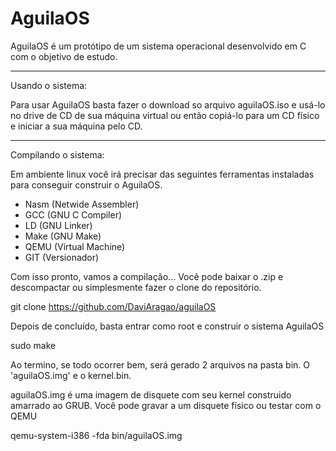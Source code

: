 AguilaOS
=====
AguilaOS é um protótipo de um sistema operacional desenvolvido em C com o objetivo de estudo.

---
Usando o sistema:

Para usar AguilaOS basta fazer o download so arquivo aguilaOS.iso e usá-lo no drive de CD de sua máquina virtual ou então copiá-lo para um CD físico e iniciar a sua máquina pelo CD.

---
Compilando o sistema:

Em ambiente linux você irá precisar das seguintes ferramentas instaladas para conseguir construir o AguilaOS.

- Nasm (Netwide Assembler)
- GCC (GNU C Compiler)
- LD (GNU Linker)
- Make (GNU Make)
- QEMU (Virtual Machine)
- GIT (Versionador)

Com isso pronto, vamos a compilação...
Você pode baixar o .zip e descompactar ou simplesmente fazer o clone do repositório.

git clone https://github.com/DaviAragao/aguilaOS

Depois de concluído, basta entrar como root e construir o sistema AguilaOS

sudo make

Ao termino, se todo ocorrer bem, será gerado 2 arquivos na pasta bin. O 'aguilaOS.img' e o kernel.bin.

aguilaOS.img é uma imagem de disquete com seu kernel construido amarrado ao GRUB. Você pode gravar a um disquete físico ou testar com o QEMU

 qemu-system-i386 -fda bin/aguilaOS.img
